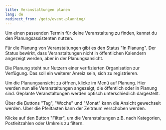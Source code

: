 ```yaml
---
title: Veranstaltungen planen
lang: de
redirect_from: /goto/event-planning/
---
```

Um einen passenden Termin für deine Veranstaltung zu finden, kannst du den Planungsassistenten nutzen.

Für die Planung von Veranstaltungen gibt es den Status "In Planung". Der Status bewirkt, dass Veranstaltungen nicht in öffentlichen Kalendern angezeigt werden, aber in der Planungsansicht.

Die Planung steht nur Nutzern einer verifizierten Organisation zur Verfügung. Das soll ein weiterer Anreiz sein, sich zu registrieren.

Um die Planungsansicht zu öffnen, klicke im Menü auf Planung. Hier werden nun alle Veranstaltungen angezeigt, die öffentlich oder in Planung sind. Geplante Veranstaltungen werden optisch unterschiedlich dargestellt.

Über die Buttons "Tag", "Woche" und "Monat" kann die Ansicht gewechselt werden. Über die Pfeiltasten kann der Zeitraum verschoben werden.

Klicke auf den Button "Filter", um die Veranstaltungen z.B. nach Kategorien, Postleitzahlen oder Umkreis zu filtern.
